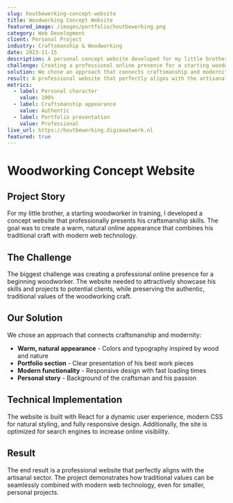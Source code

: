```yaml
---
slug: houtbewerking-concept-website
title: Woodworking Concept Website
featured_image: /images/portfolio/houtbewerking.png
category: Web Development
client: Personal Project
industry: Craftsmanship & Woodworking
date: 2023-11-15
description: A personal concept website developed for my little brother who is training to become a woodworker, focusing on craftsmanship quality and natural appearance.
challenge: Creating a professional online presence for a starting woodworker who wants to showcase his skills and projects to potential clients.
solution: We chose an approach that connects craftsmanship and modernity with warm, natural appearance and modern functionality.
result: A professional website that perfectly aligns with the artisanal sector and seamlessly combines traditional values with modern web technology.
metrics:
  - label: Personal character
    value: 100%
  - label: Craftsmanship appearance
    value: Authentic
  - label: Portfolio presentation
    value: Professional
live_url: https://houtbewerking.digimaatwerk.nl
featured: true
---
```


# Woodworking Concept Website

## Project Story

For my little brother, a starting woodworker in training, I developed a concept website that professionally presents his craftsmanship skills. The goal was to create a warm, natural online appearance that combines his traditional craft with modern web technology.

## The Challenge

The biggest challenge was creating a professional online presence for a beginning woodworker. The website needed to attractively showcase his skills and projects to potential clients, while preserving the authentic, traditional values of the woodworking craft.

## Our Solution

We chose an approach that connects craftsmanship and modernity:

- **Warm, natural appearance** - Colors and typography inspired by wood and nature
- **Portfolio section** - Clear presentation of his best work pieces
- **Modern functionality** - Responsive design with fast loading times
- **Personal story** - Background of the craftsman and his passion

## Technical Implementation

The website is built with React for a dynamic user experience, modern CSS for natural styling, and fully responsive design. Additionally, the site is optimized for search engines to increase online visibility.

## Result

The end result is a professional website that perfectly aligns with the artisanal sector. The project demonstrates how traditional values can be seamlessly combined with modern web technology, even for smaller, personal projects.